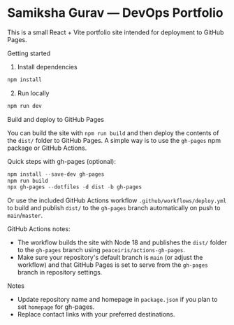 # Samiksha Gurav — DevOps Portfolio

This is a small React + Vite portfolio site intended for deployment to GitHub Pages.

Getting started

1. Install dependencies

```powershell
npm install
```

2. Run locally

```powershell
npm run dev
```

Build and deploy to GitHub Pages

You can build the site with `npm run build` and then deploy the contents of the `dist/` folder to GitHub Pages. A simple way is to use the `gh-pages` npm package or GitHub Actions.

Quick steps with gh-pages (optional):

```powershell
npm install --save-dev gh-pages
npm run build
npx gh-pages --dotfiles -d dist -b gh-pages
```

Or use the included GitHub Actions workflow `.github/workflows/deploy.yml` to build and publish `dist/` to the `gh-pages` branch automatically on push to `main`/`master`.

GitHub Actions notes:

- The workflow builds the site with Node 18 and publishes the `dist/` folder to the `gh-pages` branch using `peaceiris/actions-gh-pages`.
- Make sure your repository's default branch is `main` (or adjust the workflow) and that GitHub Pages is set to serve from the `gh-pages` branch in repository settings.

Notes

- Update repository name and homepage in `package.json` if you plan to set `homepage` for gh-pages.
- Replace contact links with your preferred destinations.


